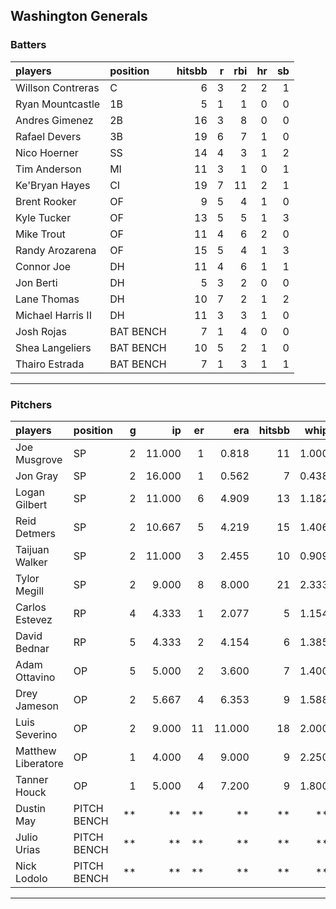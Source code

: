 ## Washington Generals

### Batters

 
|players           |position  | hitsbb|  r| rbi| hr| sb| 
|:-----------------|:---------|------:|--:|---:|--:|--:| 
|Willson Contreras |C         |      6|  3|   2|  2|  1| 
|Ryan Mountcastle  |1B        |      5|  1|   1|  0|  0| 
|Andres Gimenez    |2B        |     16|  3|   8|  0|  0| 
|Rafael Devers     |3B        |     19|  6|   7|  1|  0| 
|Nico Hoerner      |SS        |     14|  4|   3|  1|  2| 
|Tim Anderson      |MI        |     11|  3|   1|  0|  1| 
|Ke'Bryan Hayes    |CI        |     19|  7|  11|  2|  1| 
|Brent Rooker      |OF        |      9|  5|   4|  1|  0| 
|Kyle Tucker       |OF        |     13|  5|   5|  1|  3| 
|Mike Trout        |OF        |     11|  4|   6|  2|  0| 
|Randy Arozarena   |OF        |     15|  5|   4|  1|  3| 
|Connor Joe        |DH        |     11|  4|   6|  1|  1| 
|Jon Berti         |DH        |      5|  3|   2|  0|  0| 
|Lane Thomas       |DH        |     10|  7|   2|  1|  2| 
|Michael Harris II |DH        |     11|  3|   3|  1|  0| 
|Josh Rojas        |BAT BENCH |      7|  1|   4|  0|  0| 
|Shea Langeliers   |BAT BENCH |     10|  5|   2|  1|  0| 
|Thairo Estrada    |BAT BENCH |      7|  1|   3|  1|  1| 


* * *

### Pitchers

 
|players            |position    |  g|     ip| er|    era| hitsbb|  whip| so|  w| sv| 
|:------------------|:-----------|--:|------:|--:|------:|------:|-----:|--:|--:|--:| 
|Joe Musgrove       |SP          |  2| 11.000|  1|  0.818|     11| 1.000| 11|  1|  0| 
|Jon Gray           |SP          |  2| 16.000|  1|  0.562|      7| 0.438| 17|  1|  0| 
|Logan Gilbert      |SP          |  2| 11.000|  6|  4.909|     13| 1.182| 10|  1|  0| 
|Reid Detmers       |SP          |  2| 10.667|  5|  4.219|     15| 1.406| 10|  1|  0| 
|Taijuan Walker     |SP          |  2| 11.000|  3|  2.455|     10| 0.909| 10|  1|  0| 
|Tylor Megill       |SP          |  2|  9.000|  8|  8.000|     21| 2.333|  6|  0|  0| 
|Carlos Estevez     |RP          |  4|  4.333|  1|  2.077|      5| 1.154|  4|  0|  4| 
|David Bednar       |RP          |  5|  4.333|  2|  4.154|      6| 1.385|  4|  0|  4| 
|Adam Ottavino      |OP          |  5|  5.000|  2|  3.600|      7| 1.400|  4|  0|  0| 
|Drey Jameson       |OP          |  2|  5.667|  4|  6.353|      9| 1.588|  2|  0|  0| 
|Luis Severino      |OP          |  2|  9.000| 11| 11.000|     18| 2.000|  8|  0|  0| 
|Matthew Liberatore |OP          |  1|  4.000|  4|  9.000|      9| 2.250|  2|  0|  0| 
|Tanner Houck       |OP          |  1|  5.000|  4|  7.200|      9| 1.800|  6|  0|  0| 
|Dustin May         |PITCH BENCH | **|     **| **|     **|     **|    **| **| **| **| 
|Julio Urias        |PITCH BENCH | **|     **| **|     **|     **|    **| **| **| **| 
|Nick Lodolo        |PITCH BENCH | **|     **| **|     **|     **|    **| **| **| **| 


* * *


